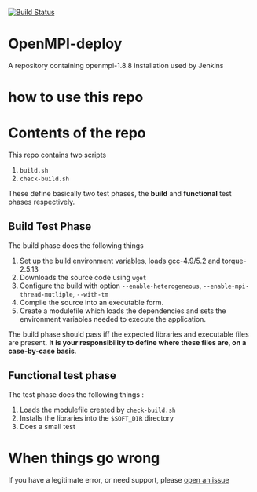 [![Build Status](http://ci.sagrid.ac.za:8080/job/OpenMPI/badge/icon)](http://ci.sagrid.ac.za:8080/job/OpenMPI/)
# OpenMPI-deploy
A repository containing openmpi-1.8.8 installation used by Jenkins


# how to use this repo

# Contents of the repo
This repo contains two scripts

  1. `build.sh`
  2. `check-build.sh`

These define basically two test phases, the **build** and **functional** test phases respectively.

## Build Test Phase

The build phase does the following things

  1. Set up the build environment variables, loads gcc-4.9/5.2 and torque-2.5.13
  2. Downloads the source code using `wget`
  3. Configure the build with option `--enable-heterogeneous`, `--enable-mpi-thread-mutliple`, `--with-tm`
  4. Compile the source into an executable form.
  5. Create a modulefile which loads the dependencies and sets the environment variables needed to execute the application.

The build phase should pass iff the expected libraries and executable files are present. **It is your responsibility to define where these files are, on a case-by-case basis**.

## Functional test phase

The test phase does the following things :

  1. Loads the modulefile created by `check-build.sh`
  2. Installs the libraries into the `$SOFT_DIR` directory
  3. Does a small test

# When things go wrong

If you have a legitimate error, or need support, please [open an issue](../../issues)
